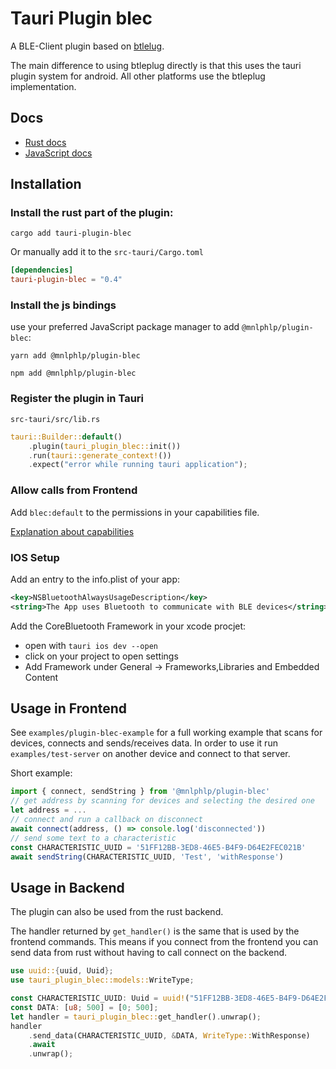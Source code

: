 # Tauri Plugin blec

A BLE-Client plugin based on [btlelug](https://github.com/deviceplug/btleplug).

The main difference to using btleplug directly is that this uses the tauri plugin system for android.
All other platforms use the btleplug implementation.

## Docs
- [Rust docs](https://docs.rs/crate/tauri-plugin-blec/latest)
- [JavaScript docs](https://mnlphlp.github.io/tauri-plugin-blec/)

## Installation
### Install the rust part of the plugin:
```
cargo add tauri-plugin-blec
```
Or manually add it to the `src-tauri/Cargo.toml`
```toml
[dependencies]
tauri-plugin-blec = "0.4"
```

### Install the js bindings
use your preferred JavaScript package manager to add `@mnlphlp/plugin-blec`:
```
yarn add @mnlphlp/plugin-blec
```
```
npm add @mnlphlp/plugin-blec
```

### Register the plugin in Tauri
`src-tauri/src/lib.rs`
```rs
tauri::Builder::default()
    .plugin(tauri_plugin_blec::init())
    .run(tauri::generate_context!())
    .expect("error while running tauri application");
```

### Allow calls from Frontend
Add `blec:default` to the permissions in your capabilities file.

[Explanation about capabilities](https://v2.tauri.app/security/capabilities/)

### IOS Setup
Add an entry to the info.plist of your app:
```xml
<key>NSBluetoothAlwaysUsageDescription</key>
<string>The App uses Bluetooth to communicate with BLE devices</string>
```

Add the CoreBluetooth Framework in your xcode procjet:
- open with `tauri ios dev --open`
- click on your project to open settings
- Add Framework under General -> Frameworks,Libraries and Embedded Content


## Usage in Frontend
See `examples/plugin-blec-example` for a full working example that scans for devices, connects and sends/receives data.
In order to use it run `examples/test-server` on another device and connect to that server.

Short example:
```ts
import { connect, sendString } from '@mnlphlp/plugin-blec'
// get address by scanning for devices and selecting the desired one
let address = ...
// connect and run a callback on disconnect
await connect(address, () => console.log('disconnected'))
// send some text to a characteristic
const CHARACTERISTIC_UUID = '51FF12BB-3ED8-46E5-B4F9-D64E2FEC021B'
await sendString(CHARACTERISTIC_UUID, 'Test', 'withResponse')
```

## Usage in Backend
The plugin can also be used from the rust backend.

The handler returned by `get_handler()` is the same that is used by the frontend commands.
This means if you connect from the frontend you can send data from rust without having to call connect on the backend.

```rs
use uuid::{uuid, Uuid};
use tauri_plugin_blec::models::WriteType;

const CHARACTERISTIC_UUID: Uuid = uuid!("51FF12BB-3ED8-46E5-B4F9-D64E2FEC021B");
const DATA: [u8; 500] = [0; 500];
let handler = tauri_plugin_blec::get_handler().unwrap();
handler
    .send_data(CHARACTERISTIC_UUID, &DATA, WriteType::WithResponse)
    .await
    .unwrap();
```

